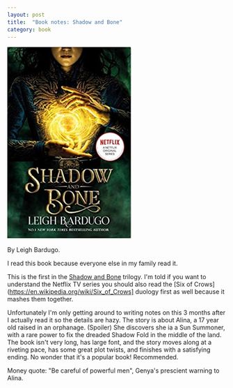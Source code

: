 ```yaml
---
layout: post
title:  "Book notes: Shadow and Bone"
category: book
---
```


![Book cover](/assets/shadow-and-bone.jpg)

By Leigh Bardugo.

I read this book because everyone else in my family read it.

This is the first in the [Shadow and Bone](https://en.wikipedia.org/wiki/Shadow_and_Bone) trilogy. I'm told if you want to understand the Netflix TV series you should also read the [Six of Crows](https://en.wikipedia.org/wiki/Six_of_Crows] duology first as well because it mashes them together.

Unfortunately I'm only getting around to writing notes on this 3 months after I actually read it so the details are hazy. The story is about Alina, a 17 year old raised in an orphanage. (Spoiler) She discovers she ia a Sun Summoner, with a rare power to fix the dreaded Shadow Fold in the middle of the land. The book isn't very long, has large font, and the story moves along at a riveting pace, has some great plot twists, and finishes with a satisfying ending. No wonder that it's a popular book! Recommended.

Money quote: "Be careful of powerful men", Genya's prescient warning to Alina.

